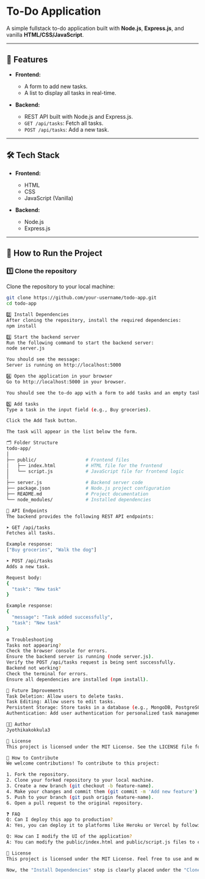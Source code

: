 # To-Do Application

A simple fullstack to-do application built with **Node.js**, **Express.js**, and vanilla **HTML/CSS/JavaScript**.

---

## 🚀 Features

- **Frontend:**
  - A form to add new tasks.
  - A list to display all tasks in real-time.

- **Backend:**
  - REST API built with Node.js and Express.js.
  - `GET /api/tasks`: Fetch all tasks.
  - `POST /api/tasks`: Add a new task.

---

## 🛠 Tech Stack

- **Frontend:**
  - HTML
  - CSS
  - JavaScript (Vanilla)

- **Backend:**
  - Node.js
  - Express.js

---

## 📌 How to Run the Project

### 1️⃣ Clone the repository

Clone the repository to your local machine:
```bash
git clone https://github.com/your-username/todo-app.git
cd todo-app

2️⃣ Install Dependencies
After cloning the repository, install the required dependencies:
npm install

3️⃣ Start the backend server
Run the following command to start the backend server:
node server.js

You should see the message:
Server is running on http://localhost:5000

4️⃣ Open the application in your browser
Go to http://localhost:5000 in your browser.

You should see the to-do app with a form to add tasks and an empty task list.

5️⃣ Add tasks
Type a task in the input field (e.g., Buy groceries).

Click the Add Task button.

The task will appear in the list below the form.

🗂 Folder Structure
todo-app/
│
├── public/                  # Frontend files
│   ├── index.html           # HTML file for the frontend
│   └── script.js            # JavaScript file for frontend logic
│
├── server.js                # Backend server code
├── package.json             # Node.js project configuration
├── README.md                # Project documentation
└── node_modules/            # Installed dependencies

🔗 API Endpoints
The backend provides the following REST API endpoints:

➤ GET /api/tasks
Fetches all tasks.

Example response:
["Buy groceries", "Walk the dog"]

➤ POST /api/tasks
Adds a new task.

Request body:
{
  "task": "New task"
}

Example response:
{
  "message": "Task added successfully",
  "task": "New task"
}

⚙ Troubleshooting
Tasks not appearing?
Check the browser console for errors.
Ensure the backend server is running (node server.js).
Verify the POST /api/tasks request is being sent successfully.
Backend not working?
Check the terminal for errors.
Ensure all dependencies are installed (npm install).

🚀 Future Improvements
Task Deletion: Allow users to delete tasks.
Task Editing: Allow users to edit tasks.
Persistent Storage: Store tasks in a database (e.g., MongoDB, PostgreSQL).
Authentication: Add user authentication for personalized task management.

👩‍💻 Author
Jyothikakokkula3

📝 License
This project is licensed under the MIT License. See the LICENSE file for details.

📣 How to Contribute
We welcome contributions! To contribute to this project:

1. Fork the repository.
2. Clone your forked repository to your local machine.
3. Create a new branch (git checkout -b feature-name).
4. Make your changes and commit them (git commit -m 'Add new feature').
5. Push to your branch (git push origin feature-name).
6. Open a pull request to the original repository.

❓ FAQ
Q: Can I deploy this app to production?
A: Yes, you can deploy it to platforms like Heroku or Vercel by following their respective deployment guides.

Q: How can I modify the UI of the application?
A: You can modify the public/index.html and public/script.js files to change the UI and frontend logic.

📝 License
This project is licensed under the MIT License. Feel free to use and modify it as needed.

Now, the "Install Dependencies" step is clearly placed under the "Clone the repository" section, in the same format as the rest of the instructions. You can copy and use this markdown file for your project. Let me know if you need anything else!
